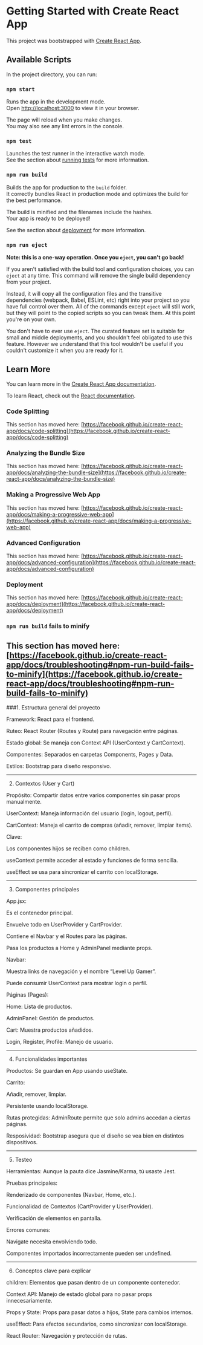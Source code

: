 # Getting Started with Create React App

This project was bootstrapped with [Create React App](https://github.com/facebook/create-react-app).

## Available Scripts

In the project directory, you can run:

### `npm start`

Runs the app in the development mode.\
Open [http://localhost:3000](http://localhost:3000) to view it in your browser.

The page will reload when you make changes.\
You may also see any lint errors in the console.

### `npm test`

Launches the test runner in the interactive watch mode.\
See the section about [running tests](https://facebook.github.io/create-react-app/docs/running-tests) for more information.

### `npm run build`

Builds the app for production to the `build` folder.\
It correctly bundles React in production mode and optimizes the build for the best performance.

The build is minified and the filenames include the hashes.\
Your app is ready to be deployed!

See the section about [deployment](https://facebook.github.io/create-react-app/docs/deployment) for more information.

### `npm run eject`

**Note: this is a one-way operation. Once you `eject`, you can't go back!**

If you aren't satisfied with the build tool and configuration choices, you can `eject` at any time. This command will remove the single build dependency from your project.

Instead, it will copy all the configuration files and the transitive dependencies (webpack, Babel, ESLint, etc) right into your project so you have full control over them. All of the commands except `eject` will still work, but they will point to the copied scripts so you can tweak them. At this point you're on your own.

You don't have to ever use `eject`. The curated feature set is suitable for small and middle deployments, and you shouldn't feel obligated to use this feature. However we understand that this tool wouldn't be useful if you couldn't customize it when you are ready for it.

## Learn More

You can learn more in the [Create React App documentation](https://facebook.github.io/create-react-app/docs/getting-started).

To learn React, check out the [React documentation](https://reactjs.org/).

### Code Splitting

This section has moved here: [https://facebook.github.io/create-react-app/docs/code-splitting](https://facebook.github.io/create-react-app/docs/code-splitting)

### Analyzing the Bundle Size

This section has moved here: [https://facebook.github.io/create-react-app/docs/analyzing-the-bundle-size](https://facebook.github.io/create-react-app/docs/analyzing-the-bundle-size)

### Making a Progressive Web App

This section has moved here: [https://facebook.github.io/create-react-app/docs/making-a-progressive-web-app](https://facebook.github.io/create-react-app/docs/making-a-progressive-web-app)

### Advanced Configuration

This section has moved here: [https://facebook.github.io/create-react-app/docs/advanced-configuration](https://facebook.github.io/create-react-app/docs/advanced-configuration)

### Deployment

This section has moved here: [https://facebook.github.io/create-react-app/docs/deployment](https://facebook.github.io/create-react-app/docs/deployment)

### `npm run build` fails to minify

This section has moved here: [https://facebook.github.io/create-react-app/docs/troubleshooting#npm-run-build-fails-to-minify](https://facebook.github.io/create-react-app/docs/troubleshooting#npm-run-build-fails-to-minify)
---------
###1. Estructura general del proyecto

Framework: React para el frontend.

Ruteo: React Router (Routes y Route) para navegación entre páginas.

Estado global: Se maneja con Context API (UserContext y CartContext).

Componentes: Separados en carpetas Components, Pages y Data.

Estilos: Bootstrap para diseño responsivo.



---

2. Contextos (User y Cart)

Propósito: Compartir datos entre varios componentes sin pasar props manualmente.

UserContext: Maneja información del usuario (login, logout, perfil).

CartContext: Maneja el carrito de compras (añadir, remover, limpiar items).

Clave:

Los componentes hijos se reciben como children.

useContext permite acceder al estado y funciones de forma sencilla.

useEffect se usa para sincronizar el carrito con localStorage.




---

3. Componentes principales

App.jsx:

Es el contenedor principal.

Envuelve todo en UserProvider y CartProvider.

Contiene el Navbar y el Routes para las páginas.

Pasa los productos a Home y AdminPanel mediante props.


Navbar:

Muestra links de navegación y el nombre “Level Up Gamer”.

Puede consumir UserContext para mostrar login o perfil.


Páginas (Pages):

Home: Lista de productos.

AdminPanel: Gestión de productos.

Cart: Muestra productos añadidos.

Login, Register, Profile: Manejo de usuario.




---

4. Funcionalidades importantes

Productos: Se guardan en App usando useState.

Carrito:

Añadir, remover, limpiar.

Persistente usando localStorage.


Rutas protegidas: AdminRoute permite que solo admins accedan a ciertas páginas.

Resposividad: Bootstrap asegura que el diseño se vea bien en distintos dispositivos.



---

5. Testeo

Herramientas: Aunque la pauta dice Jasmine/Karma, tú usaste Jest.

Pruebas principales:

Renderizado de componentes (Navbar, Home, etc.).

Funcionalidad de Contextos (CartProvider y UserProvider).

Verificación de elementos en pantalla.


Errores comunes:

Navigate necesita <Router> envolviendo todo.

Componentes importados incorrectamente pueden ser undefined.




---

6. Conceptos clave para explicar

children: Elementos que pasan dentro de un componente contenedor.

Context API: Manejo de estado global para no pasar props innecesariamente.

Props y State: Props para pasar datos a hijos, State para cambios internos.

useEffect: Para efectos secundarios, como sincronizar con localStorage.

React Router: Navegación y protección de rutas.
